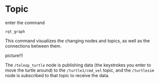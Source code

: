 # Topic

enter the command 
```
rqt_graph
```
This command visualizes the changing nodes and topics, as well as the connections between them.

picture!!!

The `/teleop_turtle` node is publishing data (the keystrokes you enter to move the turtle around)
to the `/turtle1/cmd_vel` topic, and the  `/turtlesim` node is subscribed to that topic to receive the data.



